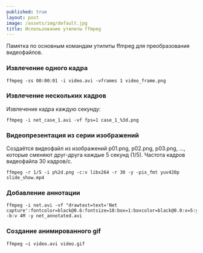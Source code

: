 ```yaml
---
published: true
layout: post
image: /assets/img/default.jpg
title: Использование утилиты ffmpeg
---
```


Памятка по основным командам утилиты ffmpeg для преобразования видеофайлов.

### Извлечение одного кадра

~~~shell
ffmpeg -ss 00:00:01 -i video.avi -vframes 1 video_frame.png
~~~

### Извлечение нескольких кадров

Извлечение кадра каждую секунду:
~~~shell
ffmpeg -i net_case_1.avi -vf fps=1 case_1_%3d.png
~~~


### Видеопрезентация из серии изображений

Создаётся видеофайл из изображений p01.png, p02.png, p03.png, ..., которые сменяют друг-друга каждые 5 секунд (1/5). Частота кадров видеофайла 30 кадров/с.
~~~shell
ffmpeg -r 1/5 -i p%2d.png -c:v libx264 -r 30 -y -pix_fmt yuv420p slide_show.mp4
~~~

### Добавление аннотации

~~~shell
ffmpeg -i net.avi -vf "drawtext=text='Net capture':fontcolor=black@0.6:fontsize=18:box=1:boxcolor=black@0.0:x=5:y=5" -b:v 4M -y net_annotated.avi
~~~

### Создание анимированного gif

~~~shell
ffmpeg −i video.avi video.gif
~~~
